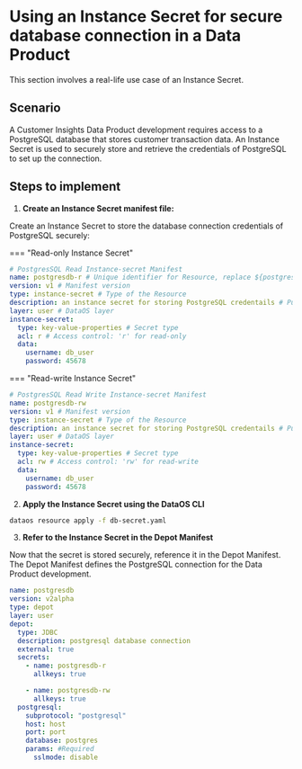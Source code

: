 # Using an Instance Secret for secure database connection in a Data Product
This section involves a real-life use case of an Instance Secret.

## **Scenario**

A Customer Insights Data Product development requires access to a PostgreSQL database that stores customer transaction data. An Instance Secret is used to securely store and retrieve the credentials of PostgreSQL to set up the connection.

## **Steps to implement**

1. **Create an Instance Secret manifest file:**



Create an Instance Secret to store the database connection credentials of PostgreSQL securely:

=== "Read-only Instance Secret"

  ```yaml 
  # PostgresSQL Read Instance-secret Manifest
  name: postgresdb-r # Unique identifier for Resource, replace ${postgres-depot-name} with depot name
  version: v1 # Manifest version
  type: instance-secret # Type of the Resource
  description: an instance secret for storing PostgreSQL credentails # Purpose of the Instance-secret
  layer: user # DataOS layer
  instance-secret:
    type: key-value-properties # Secret type
    acl: r # Access control: 'r' for read-only
    data:
      username: db_user
      password: 45678
  ```
=== "Read-write Instance Secret"

  ```yaml 
  # PostgresSQL Read Write Instance-secret Manifest
  name: postgresdb-rw 
  version: v1 # Manifest version
  type: instance-secret # Type of the Resource
  description: an instance secret for storing PostgreSQL credentails # Purpose of the Instance-secret
  layer: user # DataOS layer
  instance-secret:
    type: key-value-properties # Secret type
    acl: rw # Access control: 'rw' for read-write
    data:
      username: db_user
      password: 45678
  ```


2. **Apply the Instance Secret using the DataOS CLI**

```bash
dataos resource apply -f db-secret.yaml
```

3. **Refer to the Instance Secret in the Depot Manifest**



Now that the secret is stored securely, reference it in the Depot Manifest. The Depot Manifest defines the PostgreSQL connection for the Data Product development.

```yaml
name: postgresdb
version: v2alpha
type: depot
layer: user
depot:
  type: JDBC                  
  description: postgresql database connection
  external: true
  secrets:
    - name: postgresdb-r
      allkeys: true

    - name: postgresdb-rw
      allkeys: true
  postgresql:                        
    subprotocol: "postgresql"
    host: host
    port: port
    database: postgres
    params: #Required 
      sslmode: disable
```
